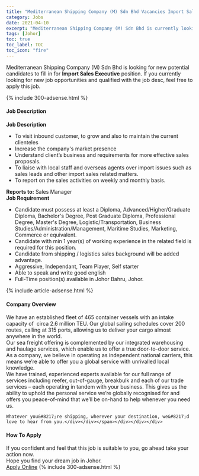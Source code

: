 ```yaml
---
title: "Mediterranean Shipping Company (M) Sdn Bhd Vacancies Import Sales Executive" 
category: Jobs 
date: 2021-04-10 
excerpt: "Mediterranean Shipping Company (M) Sdn Bhd is currently looking for suitable person to fill in the Import Sales Executive which based in Johor" 
tags: [Johor] 
toc: true 
toc_label: TOC 
toc_icon: "fire" 
--- 
```


<p>Mediterranean Shipping Company (M) Sdn Bhd is looking for new potential candidates to fill in for <b>Import Sales Executive</b> position. If you currently looking for new job opportunities and qualified with the job desc, feel free to apply this job.
</p>{% include 300-adsense.html %} 
<div><div><h4>Job Description</h4></div><div><div><span><div><div><strong>Job Description</strong></div><ul><li>To visit inbound customer, to grow and also to maintain the current clienteles</li><li>Increase the company's market presence</li><li>Understand client&#8217;s business and requirements for more effective sales proposals.</li><li>To liaise with local staff and overseas agents over import issues such as sales leads and other import sales related matters.</li><li>To report on the sales activities on weekly and monthly basis.</li></ul><div><strong>Reports to:</strong> Sales Manager</div><div><strong>Job Requirement</strong></div><ul><li>Candidate must possess at least a Diploma, Advanced/Higher/Graduate Diploma, Bachelor's Degree, Post Graduate Diploma, Professional Degree, Master's Degree, Logistic/Transportation, Business Studies/Administration/Management, Maritime Studies, Marketing, Commerce or equivalent.</li><li>Candidate with min 1 year(s) of working experience in the related field is required for this position.</li><li>Candidate from shipping / logistics sales background will be added advantage.</li><li>Aggressive, Independant, Team Player, Self starter</li><li>Able to speak and write good english</li><li>Full-Time position(s) available in Johor Bahru, Johor.</li></ul></div></span></div></div></div> 
{% include article-adsense.html %} 
<div><div><h4>Company Overview</h4></div><div><div><span><div><div>
<div>
		We have an established fleet of 465 container vessels with an intake capacity of&#160; circa 2.6 million TEU. Our global sailing schedules cover 200 routes, calling at 315 ports, allowing us to deliver your cargo almost anywhere in the world.</div>
<div>
		Our sea freight offering is complemented by our integrated warehousing and haulage services, which enable us to offer a true door-to-door service.</div>
<div>
		As a company, we believe in operating as independent national carriers, this means we&#8217;re able to offer you a global service with unrivalled local knowledge.</div>
<div>
		We have trained, experienced experts available for our full range of services including reefer, out-of-gauge, breakbulk and each of our trade services &#8211; each operating in tandem with your business. This gives us the ability to uphold the personal service we&#8217;re globally recognised for and offers you peace-of-mind that we&#8217;ll be on-hand to help whenever you need us.</div>
	
	Whatever you&#8217;re shipping, wherever your destination, we&#8217;d love to hear from you.</div></div></span></div></div></div> 
#### How To Apply 
If you confident and feel that this job is suitable to you, go ahead take your action now. <br/> 
Hope you find your dream job in Johor. <br/> 
<a href="https://www.jobstreet.com.my/en/job/import-sales-executive-4523440?jobId=jobstreet-my-job-4523440&" class="btn btn--info" target="_blank" rel="nofollow noopenner">Apply Online</a> 
{% include 300-adsense.html %} 